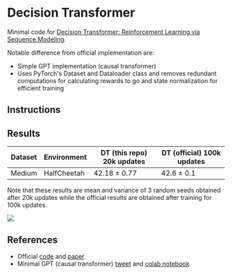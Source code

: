 # Decision Transformer

Minimal code for [Decision Transformer: Reinforcement Learning via Sequence Modeling](https://arxiv.org/abs/2106.01345).

Notable difference from official implementation are:

- Simple GPT implementation (causal transformer)
- Uses PyTorch's Dataset and Dataloader class and removes redundant computations for calculating rewards to go and state normalization for efficient training

## Instructions


## Results

| Dataset | Environment | DT (this repo) 20k updates | DT (official) 100k updates|
| --- | --- | --- | --- |
| Medium | HalfCheetah | 42.18 ± 0.77 | 42.6 ± 0.1 |

Note that these results are mean and variance of 3 random seeds obtained after 20k updates while the official results are obtained after training for 100k updates.

![](https://github.com/nikhilbarhate99/min-decision-transformer/blob/master/media/halfcheetah-medium-v2.png)




## References

- Official [code](https://github.com/kzl/decision-transformer) and [paper](https://arxiv.org/abs/2106.01345)
- Minimal GPT (causal transformer) [tweet](https://twitter.com/MishaLaskin/status/1481767788775628801?cxt=HHwWgoCzmYD9pZApAAAA) and [colab notebook](https://colab.research.google.com/drive/1NUBqyboDcGte5qAJKOl8gaJC28V_73Iv?usp=sharing)
